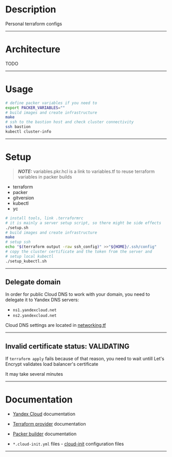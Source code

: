# Description

Personal terraform configs

---

# Architecture

TODO

---

# Usage

```bash
# define packer variables if you need to
export PACKER_VARIABLES=""
# build images and create infrastructure
make
# ssh to the bastion host and check cluster connectivity
ssh bastion
kubectl cluster-info
```

---

# Setup

> **_NOTE:_** variables.pkr.hcl is a link to variables.tf to reuse terraform
> variables in packer builds

- terraform
- packer
- gitversion
- kubectl
- yc

```bash
# install tools, link .terraformrc
# it is mainly a server setup script, so there might be side effects
./setup.sh
# build images and create infrastructure
make
# setup ssh
echo "$(terraform output -raw ssh_config)" >>"${HOME}/.ssh/config"
# copy the cluster certificate and the token from the server and
# setup local kubectl
./setup_kubectl.sh
```

---

## Delegate domain

In order for public Cloud DNS to work with your domain, you need to delegate it to Yandex DNS servers:

- `ns1.yandexcloud.net`
- `ns2.yandexcloud.net`

Cloud DNS settings are located in [networking.tf][networking]

---

## Invalid certificate status: VALIDATING

If `terraform apply` fails because of that reason, you need to wait untill
Let's Encrypt validates load balancer's certificate

It may take several minutes

---

# Documentation

- [Yandex Cloud][yandex-cloud] documentation

- [Terraform provider][terraform] documentation

- [Packer builder][packer] documentation

- `*.cloud-init.yml` files - [cloud-init][cloud-init] configuration files

---

<!-- internal links -->

[networking]: ./yandex_cloud/variables.tf

<!-- external links -->

[github-pages]: https://docs.github.com/en/pages/configuring-a-custom-domain-for-your-github-pages-site/managing-a-custom-domain-for-your-github-pages-site
[packer]: https://developer.hashicorp.com/packer/plugins/builders/yandex
[cloud-init]: https://cloudinit.readthedocs.io/en/latest/topics/examples.html
[terraform]: https://registry.tfpla.net/providers/yandex-cloud/yandex/latest/docs
[yandex-cloud]: https://cloud.yandex.ru/docs/tutorials/infrastructure-management/terraform-quickstart
